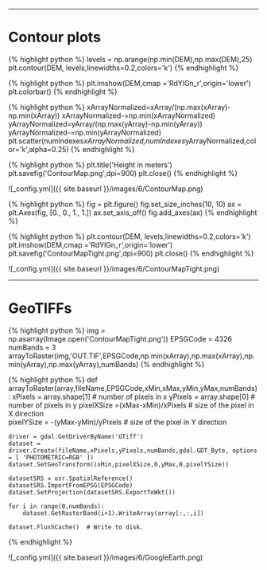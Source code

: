 
---

Contour plots
===============

{% highlight python %}
levels = np.arange(np.min(DEM),np.max(DEM),25)
plt.contour(DEM, levels,linewidths=0.2,colors='k')
{% endhighlight %}

{% highlight python %}
plt.imshow(DEM,cmap ='RdYlGn_r',origin='lower')
plt.colorbar()
{% endhighlight %}

{% highlight python %}
xArrayNormalized=xArray/(np.max(xArray)-np.min(xArray))
xArrayNormalized-=np.min(xArrayNormalized)
yArrayNormalized=yArray/(np.max(yArray)-np.min(yArray))
yArrayNormalized-=np.min(yArrayNormalized)
plt.scatter(numIndexes*xArrayNormalized,numIndexes*yArrayNormalized,color='k',alpha=0.25)
{% endhighlight %}

{% highlight python %}
plt.title('Height in meters')
plt.savefig('ContourMap.png',dpi=900)
plt.close()
{% endhighlight %}

![_config.yml]({{ site.baseurl }}/images/6/ContourMap.png)

{% highlight python %}
fig = plt.figure()
fig.set_size_inches(10, 10)
ax = plt.Axes(fig, [0., 0., 1., 1.])
ax.set_axis_off()
fig.add_axes(ax)
{% endhighlight %}

{% highlight python %}
plt.contour(DEM, levels,linewidths=0.2,colors='k')
plt.imshow(DEM,cmap ='RdYlGn_r',origin='lower')
plt.savefig('ContourMapTight.png',dpi=900)
plt.close()
{% endhighlight %}

![_config.yml]({{ site.baseurl }}/images/6/ContourMapTight.png)

---

GeoTIFFs
===============


{% highlight python %}
img  = np.asarray(Image.open('ContourMapTight.png'))
EPSGCode = 4326
numBands = 3
arrayToRaster(img,'OUT.TIF',EPSGCode,np.min(xArray),np.max(xArray),np.min(yArray),np.max(yArray),numBands)
{% endhighlight %}


{% highlight python %}
def arrayToRaster(array,fileName,EPSGCode,xMin,xMax,yMin,yMax,numBands):
    xPixels = array.shape[1]  # number of pixels in x
    yPixels = array.shape[0]  # number of pixels in y
    pixelXSize =(xMax-xMin)/xPixels # size of the pixel in X direction     
    pixelYSize = -(yMax-yMin)/yPixels # size of the pixel in Y direction

    driver = gdal.GetDriverByName('GTiff')
    dataset = driver.Create(fileName,xPixels,yPixels,numBands,gdal.GDT_Byte, options = [ 'PHOTOMETRIC=RGB' ])
    dataset.SetGeoTransform((xMin,pixelXSize,0,yMax,0,pixelYSize))  

    datasetSRS = osr.SpatialReference()
    datasetSRS.ImportFromEPSG(EPSGCode)
    dataset.SetProjection(datasetSRS.ExportToWkt())
    
    for i in range(0,numBands):
        dataset.GetRasterBand(i+1).WriteArray(array[:,:,i])

    dataset.FlushCache()  # Write to disk.
{% endhighlight %}


![_config.yml]({{ site.baseurl }}/images/6/GoogleEarth.png)
